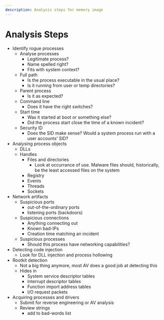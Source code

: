 ```yaml
---
description: Analysis steps for memory image
---
```


# Analysis Steps

* Identify rogue processes
  * Analyse processes
    * Legitimate process?
    * Name spelled right?
    * Fits with system context?
  * Full path
    * Is the process executable in the usual place?
    * Is it running from user or temp directories?
  * Parent process
    * Is it as expected?
  * Command line
    * Does it have the right switches?
  * Start time
    * Was it started at boot or something else?
    * Did the process start close the time of a known incident?
  * Security ID
    * Does the SID make sense? Would a system process run with a user accounts’ SID?
* Analysing process objects
  * DLLs
  * Handles
    * Files and directories
      * Look at occurrance of use. Malware files should, historically, be the least accessed files on the system
    * Registry
    * Events
    * Threads
    * Sockets
* Network artifacts
  * Suspicious ports
    * out-of-the-ordinary ports
    * listening ports \(backdoors\)
  * Suspicious connections
    * Anything connecting out
    * Known bad-IPs
    * Creation time matching an incident
  * Suspicious processes
    * Should this process have networking capabilities?
* Detecting code injection
  * Look for DLL injection and process hollowing
* Rootkit detection
  * Not a big thing anymore, most AV does a good job at detecting this
  * Hides in
    * System service descriptor tables
    * Interrupt descriptor tables
    * Function import address tables
    * I/O request packets
* Acquiring processes and drivers
  * Submit for reverse engineering or AV analysis
  * Review strings
    * add to bad-words list

